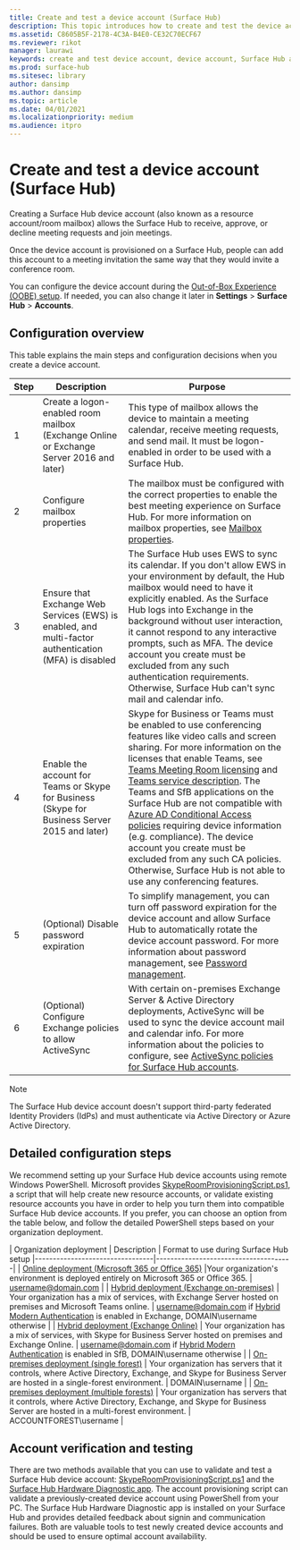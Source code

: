```yaml
---
title: Create and test a device account (Surface Hub)
description: This topic introduces how to create and test the device account that Microsoft Surface Hub uses to communicate with Microsoft Exchange and Skype.
ms.assetid: C8605B5F-2178-4C3A-B4E0-CE32C70ECF67
ms.reviewer: rikot
manager: laurawi
keywords: create and test device account, device account, Surface Hub and Microsoft Exchange, Surface Hub and Skype
ms.prod: surface-hub
ms.sitesec: library
author: dansimp
ms.author: dansimp
ms.topic: article
ms.date: 04/01/2021
ms.localizationpriority: medium
ms.audience: itpro
---
```


# Create and test a device account (Surface Hub)

Creating a Surface Hub device account (also known as a resource account/room mailbox) allows the Surface Hub to receive, approve, or decline meeting requests and join meetings.

Once the device account is provisioned on a Surface Hub, people can add this account to a meeting invitation the same way that they would invite a conference room. 

You can configure the device account during the [Out-of-Box Experience (OOBE) setup](first-run-program-surface-hub.md). If needed, you can also change it later in **Settings** > **Surface Hub** > **Accounts**.

## Configuration overview

This table explains the main steps and configuration decisions when you create a device account.
 
| Step | Description                     |  Purpose                             |
|------|---------------------------------|--------------------------------------|
| 1    | Create a logon-enabled room mailbox (Exchange Online or Exchange Server 2016 and later) | This type of mailbox allows the device to maintain a meeting calendar, receive meeting requests, and send mail. It must be logon-enabled in order to be used with a Surface Hub. |
| 2    | Configure mailbox properties | The mailbox must be configured with the correct properties to enable the best meeting experience on Surface Hub. For more information on mailbox properties, see [Mailbox properties](exchange-properties-for-surface-hub-device-accounts.md). |
| 3    | Ensure that Exchange Web Services (EWS) is enabled, and multi-factor authentication (MFA) is disabled | The Surface Hub uses EWS to sync its calendar. If you don't allow EWS in your environment by default, the Hub mailbox would need to have it explicitly enabled. As the Surface Hub logs into Exchange in the background without user interaction, it cannot respond to any interactive prompts, such as MFA. The device account you create must be excluded from any such authentication requirements. Otherwise, Surface Hub can't sync mail and calendar info. |
| 4    | Enable the account for Teams or Skype for Business (Skype for Business Server 2015 and later) | Skype for Business or Teams must be enabled to use conferencing features like video calls and screen sharing. For more information on the licenses that enable Teams, see [Teams Meeting Room licensing](/MicrosoftTeams/rooms/rooms-licensing) and [Teams service description](/office365/servicedescriptions/teams-service-description). The Teams and SfB applications on the Surface Hub are not compatible with [Azure AD Conditional Access policies](/azure/active-directory/conditional-access/concept-conditional-access-policies) requiring device information (e.g. compliance). The device account you create must be excluded from any such CA policies. Otherwise, Surface Hub is not able to use any conferencing features. |
| 5    | (Optional) Disable password expiration | To simplify management, you can turn off password expiration for the device account and allow Surface Hub to automatically rotate the device account password. For more information about password management, see [Password management](password-management-for-surface-hub-device-accounts.md).  |
| 6    | (Optional) Configure Exchange policies to allow ActiveSync | With certain on-premises Exchange Server & Active Directory deployments, ActiveSync will be used to sync the device account mail and calendar info. For more information about the policies to configure, see [ActiveSync policies for Surface Hub accounts](apply-activesync-policies-for-surface-hub-device-accounts.md). |

> [!NOTE]  
> The Surface Hub device account doesn't support third-party federated Identity Providers (IdPs) and must authenticate via Active Directory or Azure Active Directory.

## Detailed configuration steps 

We recommend setting up your Surface Hub device accounts using remote Windows PowerShell. Microsoft provides [SkypeRoomProvisioningScript.ps1](https://go.microsoft.com/fwlink/?linkid=870105), a script that will help create new resource accounts, or validate existing resource accounts you have in order to help you turn them into compatible Surface Hub device accounts. If you prefer, you can choose an option from the table below, and follow the detailed PowerShell steps based on your organization deployment.

| Organization deployment             |  Description                  |        Format to use during Surface Hub setup
|---------------------------------|--------------------------------------|
| [Online deployment (Microsoft 365 or Office 365)](/MicrosoftTeams/rooms/with-office-365) |Your organization's environment is deployed entirely on Microsoft 365 or Office 365. | username@domain.com |
| [Hybrid deployment (Exchange on-premises)](/MicrosoftTeams/rooms/with-exchange-on-premises) | Your organization has a mix of services, with Exchange Server hosted on premises and Microsoft Teams online. | username@domain.com if [Hybrid Modern Authentication](/microsoft-365/enterprise/configure-exchange-server-for-hybrid-modern-authentication) is enabled in Exchange, DOMAIN\username otherwise |
| [Hybrid deployment (Exchange Online)](/MicrosoftTeams/rooms/with-exchange-online) | Your organization has a mix of services, with Skype for Business Server hosted on premises and Exchange Online. | username@domain.com if [Hybrid Modern Authentication](/microsoft-365/enterprise/configure-skype-for-business-for-hybrid-modern-authentication) is enabled in SfB, DOMAIN\username otherwise |
| [On-premises deployment (single forest)](/MicrosoftTeams/rooms/with-skype-for-business-server-2015) | Your organization has servers that it controls, where Active Directory, Exchange, and Skype for Business Server are hosted in a single-forest environment.  | DOMAIN\username |
| [On-premises deployment (multiple forests)](/skypeforbusiness/deploy/deploy-clients/multiple-forest-on-premises-deployments) | Your organization has servers that it controls, where Active Directory, Exchange, and Skype for Business Server are hosted in a multi-forest environment. | ACCOUNTFOREST\username |


## Account verification and testing

There are two methods available that you can use to validate and test a Surface Hub device account: [SkypeRoomProvisioningScript.ps1](https://go.microsoft.com/fwlink/?linkid=870105) and the [Surface Hub Hardware Diagnostic app](https://www.microsoft.com/store/apps/9nblggh51f2g). The account provisioning script can validate a previously-created device account using PowerShell from your PC. The Surface Hub Hardware Diagnostic app is installed on your Surface Hub and provides detailed feedback about signin and communication failures. Both are valuable tools to test newly created device accounts and should be used to ensure optimal account availability.
